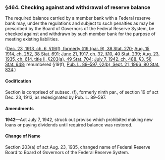 ### §464. Checking against and withdrawal of reserve balance ###

The required balance carried by a member bank with a Federal reserve bank may, under the regulations and subject to such penalties as may be prescribed by the Board of Governors of the Federal Reserve System, be checked against and withdrawn by such member bank for the purpose of meeting existing liabilities.

([Dec. 23, 1913, ch. 6, §19(f), formerly §19 (par. 9), 38 Stat. 270](/statviewer.htm?volume=38&page=270); [Aug. 15, 1914, ch. 252, 38 Stat. 691](/statviewer.htm?volume=38&page=691); [June 21, 1917, ch. 32, §10, 40 Stat. 239](/statviewer.htm?volume=40&page=239); [Aug. 23, 1935, ch. 614, title II, §203(a), 49 Stat. 704](/statviewer.htm?volume=49&page=704); [July 7, 1942, ch. 488, §3, 56 Stat. 648](/statviewer.htm?volume=56&page=648); renumbered §19(f), [Pub. L. 89–597, §2(b), Sept. 21, 1966, 80 Stat. 824](/statviewer.htm?volume=80&page=824).)

#### Codification ####

Section is comprised of subsec. (f), formerly ninth par., of section 19 of act Dec. 23, 1913, as redesignated by Pub. L. 89–597.

#### Amendments ####

**1942**—Act July 7, 1942, struck out proviso which prohibited making new loans or paying dividends until required balance was restored.

#### Change of Name ####

Section 203(a) of act Aug. 23, 1935, changed name of Federal Reserve Board to Board of Governors of the Federal Reserve System.